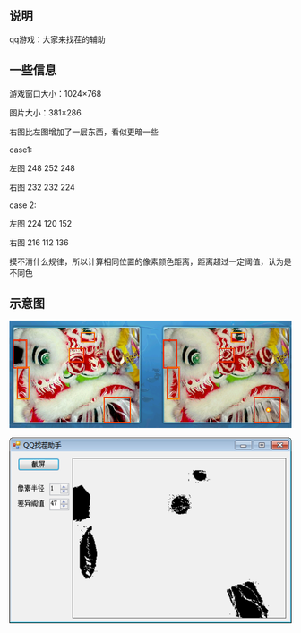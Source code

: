 ## 说明

qq游戏：大家来找茬的辅助

## 一些信息

游戏窗口大小：1024×768

图片大小：381×286

右图比左图增加了一层东西，看似更暗一些

case1:

左图 248 252 248

右图 232 232 224

case 2:

左图 224 120 152

右图 216 112 136

摸不清什么规律，所以计算相同位置的像素颜色距离，距离超过一定阈值，认为是不同色

## 示意图

![examples](1.png "examples")

![examples](2.png "examples")